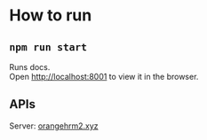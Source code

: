 # How to run

## `npm run start`

Runs docs.\
Open [http://localhost:8001](http://localhost:8001) to view it in the browser.

## APIs

Server: [orangehrm2.xyz](orangehrm2.xyz)
